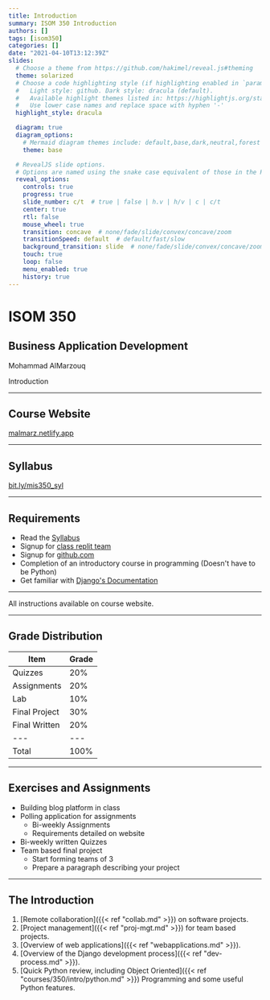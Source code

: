 ```yaml
---
title: Introduction
summary: ISOM 350 Introduction
authors: []
tags: [isom350]
categories: []
date: "2021-04-10T13:12:39Z"
slides:
  # Choose a theme from https://github.com/hakimel/reveal.js#theming
  theme: solarized
  # Choose a code highlighting style (if highlighting enabled in `params.toml`)
  #   Light style: github. Dark style: dracula (default).
  #   Available highlight themes listed in: https://highlightjs.org/static/demo/
  #   Use lower case names and replace space with hyphen '-'
  highlight_style: dracula

  diagram: true
  diagram_options:
    # Mermaid diagram themes include: default,base,dark,neutral,forest
    theme: base

  # RevealJS slide options.
  # Options are named using the snake case equivalent of those in the RevealJS docs.
  reveal_options:
    controls: true
    progress: true
    slide_number: c/t  # true | false | h.v | h/v | c | c/t
    center: true
    rtl: false
    mouse_wheel: true
    transition: concave  # none/fade/slide/convex/concave/zoom
    transitionSpeed: default  # default/fast/slow
    background_transition: slide  # none/fade/slide/convex/concave/zoom
    touch: true
    loop: false
    menu_enabled: true
    history: true
---
```


# ISOM 350
## Business Application Development

Mohammad AlMarzouq

Introduction

---

## Course Website

[malmarz.netlify.app](https://malmarz.netlify.app)

---

## Syllabus

[bit.ly/mis350_syl](https://bit.ly/mis350_syl)

---

## Requirements

- Read the [Syllabus](https://bit.ly/mis350_syl)
- Signup for [class replit team](https://replit.com/teams/join/slpharshbwpedtcbfdfsnrkqjlkjpabh-miscba)
- Signup for [github.com](https://github.com/join)
- Completion of an introductory course in programming (Doesn't have to be Python)
- Get familiar with [Django's Documentation](https://docs.djangoproject.com/en/3.1/)

---

All instructions available on course website.

---

## Grade Distribution

| Item | Grade |
|---|---|
|  Quizzes | 20%  |
|  Assignments | 20%  |
|  Lab | 10%  |
|  Final Project | 30%  |
|  Final Written | 20% |
|---|---|
| Total | 100% |


---

## Exercises and Assignments

- Building blog platform in class
- Polling application for assignments
  - Bi-weekly Assignments
  - Requirements detailed on website
- Bi-weekly written Quizzes
- Team based final project
  - Start forming teams of 3
  - Prepare a paragraph describing your project


---

## The Introduction

1. [Remote collaboration]({{< ref "collab.md" >}}) on software projects.
2. [Project management]({{< ref "proj-mgt.md" >}}) for team based projects.
3. [Overview of web applications]({{< ref "webapplications.md" >}}).
4. [Overview of the Django development process]({{< ref "dev-process.md" >}}).
5. [Quick Python review, including Object Oriented]({{< ref "courses/350/intro/python.md" >}}) Programming and some useful Python features.

